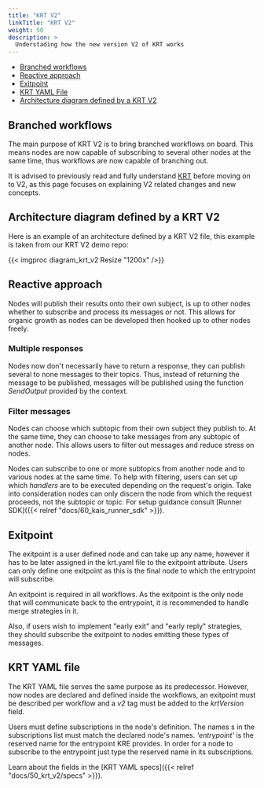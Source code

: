 ```yaml
---
title: "KRT V2"
linkTitle: "KRT V2"
weight: 50
description: >
  Understading how the new version V2 of KRT works
---
```


- [Branched workflows](#branched-workflows)
- [Reactive approach](#reactive-approach)
- [Exitpoint](#exitpoint)
- [KRT YAML File](#krt-yaml-file)
- [Architecture diagram defined by a KRT V2](#architecture-diagram-defined-by-a-krt-v2)

## Branched workflows

The main purpose of KRT V2 is to bring branched workflows on board. This means nodes are now capable
of subscribing to several other nodes at the same time, thus workflows are now capable of branching out.

It is advised to previously read and fully understand [KRT](../40_krt) before moving on to V2, as this
page focuses on explaining V2 related changes and new concepts.

## Architecture diagram defined by a KRT V2

Here is an example of an architecture defined by a KRT V2 file, this example is taken from our KRT V2 demo repo:

{{< imgproc diagram_krt_v2 Resize "1200x" />}}

## Reactive approach

Nodes will publish their results onto their own subject, is up to other nodes whether to subscribe
and process its messages or not. This allows for organic growth as nodes can be developed then hooked
up to other nodes freely.

### Multiple responses

Nodes now don't necessarily have to return a response, they can publish several to none messages to their topics.
Thus, instead of returning the message to be published, messages will be published using the function
_SendOutput_ provided by the context.

### Filter messages

Nodes can choose which subtopic from their own subject they publish to. At the same time, they can
choose to take messages from any subtopic of another node. This allows users to filter out messages
and reduce stress on nodes.

Nodes can subscribe to one or more subtopics from another node and to various nodes at the same time.
To help with filtering, users can set up which _handlers_ are to be executed depending on the request's origin.
Take into consideration nodes can only discern the node from which the request proceeds,
not the subtopic or topic. For setup guidance consult
[Runner SDK]({{< relref "docs/60_kais_runner_sdk" >}}).

## Exitpoint

The exitpoint is a user defined node and can take up any name, however it has to be later assigned
in the krt.yaml file to the exitpoint attribute. Users can only define one exitpoint as this is the
final node to which the entrypoint will subscribe.

An exitpoint is required in all workflows. As the exitpoint is the only node that will communicate
back to the entrypoint, it is recommended to handle merge strategies in it.

Also, if users wish to implement "early exit" and "early reply" strategies, they should subscribe
the exitpoint to nodes emitting these types of messages.

## KRT YAML file

The KRT YAML file serves the same purpose as its predecessor. However, now nodes are declared and
defined inside the workflows, an exitpoint must be described per workflow and a _v2_ tag must be
added to the _krtVersion_ field.

Users must define subscriptions in the node's definition. The names s in the subscriptions list must
match the declared node's names. _'entrypoint'_ is the reserved name for the entrypoint KRE provides.
In order for a node to subscribe to the entrypoint just type the reserved name in its subscriptions.

Learn about the fields in the [KRT YAML specs]({{< relref "docs/50_krt_v2/specs" >}}).
